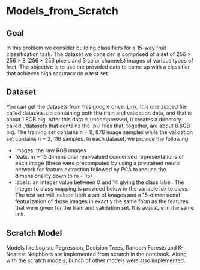 # Models_from_Scratch
## Goal
In this problem we consider building classifiers for a 15-way fruit classification task. The dataset we
consider is comprised of a set of 256 × 256 × 3 (256 × 256 pixels and 3 color channels) images of various
types of fruit. The objective is to use the provided data to come up with a classifier that achieves high
accuracy on a test set.
## Dataset
You can get the datasets from this google drive: [Link](https://drive.google.com/drive/folders/1kJb8Hs7s8txeEGsOfbB-f5gYAzMVQnph?usp=sharing). It is one zipped file called datasets.zip containing both the train and validation data, and that is about 1.8GB big. After this data is uncompressed, it creates a directory called ./datasets that contains the .pkl files that, together, are about 8.6GB big. The training set contains n = 9, 876 image samples while the validation set contains n = 2, 116 samples. In each dataset, we provide the following:
* images: the raw RGB images
* feats: m = 15 dimensional real-valued condensed representations of each image (these were precomputed by using a pretrained neural network for feature extraction followed by PCA to reduce the
dimensionality down to m = 15)
* labels: an integer value between 0 and 14 giving the class label. The integer to class mapping is
provided below in the variable idx to class. 
The test set will include both a set of images and a 15-dimensional featurization of those images in exactly the same form as the features that were given for the train and validation set. It is available in the same link. 
## Scratch Model
Models like Logistc Regression, Decision Trees, Random Forests and K-Nearest Neighbors are implemented from scratch in the notebook. Along with the scratch models, bunch of other models were also implemented. 
